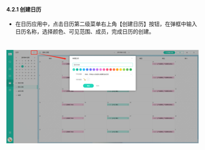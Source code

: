 #### 4.2.1 创建日历

* 在日历应用中，点击日历第二级菜单右上角【创建日历】按钮，在弹框中输入日历名称，选择颜色、可见范围、成员，完成日历的创建。

# ![](/assets/4.2.1创建日历.png)
